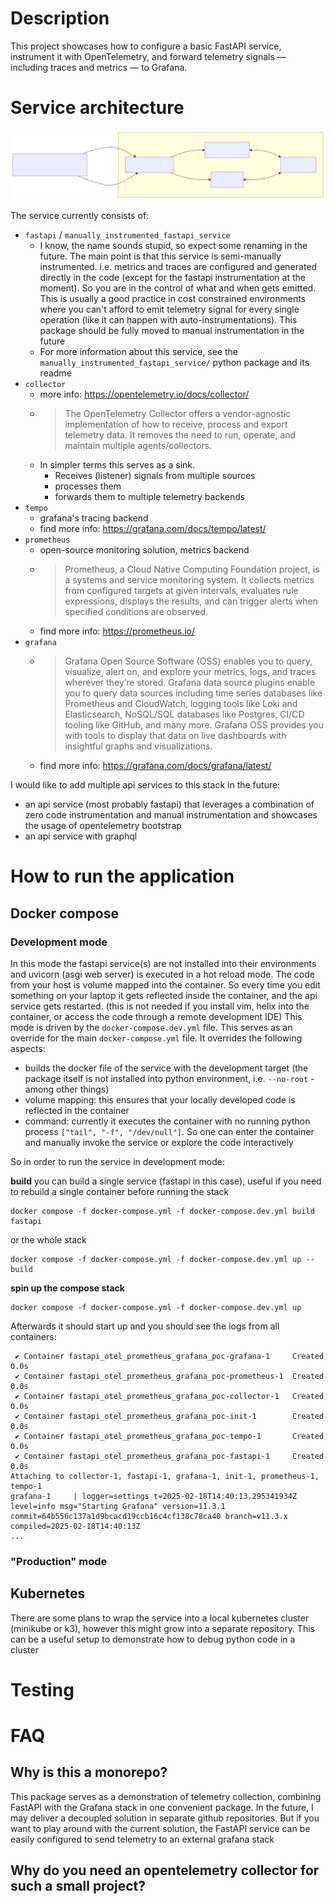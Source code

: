 # Description

This project showcases how to configure a basic FastAPI service, instrument it with OpenTelemetry, and forward telemetry signals — including traces and metrics — to Grafana.


# Service architecture

![Architecture Diagram](documentation_assets/service_architecture.mmd.svg)

The service currently consists of:
- `fastapi` / `manually_instrumented_fastapi_service`
  - I know, the name sounds stupid, so expect some renaming in the future. The main point is that this service is semi-manually instrumented. i.e. metrics and traces are configured and generated directly in the code (except for the fastapi instrumentation at the moment). So you are in the control of what and when gets emitted. This is usually a good practice in cost constrained environments where you can't afford to emit telemetry signal for every single operation (like it can happen with auto-instrumentations). This package should be fully moved to manual instrumentation in the future
  - For more information about this service, see the `manually_instrumented_fastapi_service/` python package and its readme
- `collector`
  - more info: https://opentelemetry.io/docs/collector/
  - > The OpenTelemetry Collector offers a vendor-agnostic implementation of how to receive, process and export telemetry data. It removes the need to run, operate, and maintain multiple agents/collectors.
  - In simpler terms this serves as a sink. 
    - Receives (listener) signals from multiple sources
    - processes them
    - forwards them to multiple telemetry backends
- `tempo`
  - grafana's tracing backend
  - find more info: https://grafana.com/docs/tempo/latest/
- `prometheus`
  - open-source monitoring solution, metrics backend
  - > Prometheus, a Cloud Native Computing Foundation project, is a systems and service monitoring system. It collects metrics from configured targets at given intervals, evaluates rule expressions, displays the results, and can trigger alerts when specified conditions are observed.
  - find more info: https://prometheus.io/
- `grafana`
  - > Grafana Open Source Software (OSS) enables you to query, visualize, alert on, and explore your metrics, logs, and traces wherever they’re stored. Grafana data source plugins enable you to query data sources including time series databases like Prometheus and CloudWatch, logging tools like Loki and Elasticsearch, NoSQL/SQL databases like Postgres, CI/CD tooling like GitHub, and many more. Grafana OSS provides you with tools to display that data on live dashboards with insightful graphs and visualizations.
  - find more info: https://grafana.com/docs/grafana/latest/

I would like to add multiple api services to this stack in the future:
- an api service (most probably fastapi) that leverages a combination of zero code instrumentation and manual instrumentation and showcases the usage of opentelemetry bootstrap
- an api service with graphql 


# How to run the application

## Docker compose

### Development mode
In this mode the fastapi service(s) are not installed into their environments and uvicorn (asgi web server) is executed in a hot reload mode.
The code from your host is volume mapped into the container. So every time you edit something on your laptop it gets reflected inside the container, and the api service gets restarted. (this is not needed if you install vim, helix into the container, or access the code through a remote development IDE)
This mode is driven by the `docker-compose.dev.yml` file. This serves as an override for the main `docker-compose.yml` file. 
It overrides the following aspects:
- builds the docker file of the service with the development target (the package itself is not installed into python environment, i.e. `--no-root` - among other things)
- volume mapping: this ensures that your locally developed code is reflected in the container
- command: currently it executes the container with no running python process `["tail", "-f", "/dev/null"]`. So one can enter the container and manually invoke the service or explore the code interactively

So in order to run the service in development mode:

**build**
you can build a single service (fastapi in this case), useful if you need to rebuild a single container before running the stack
```shell
docker compose -f docker-compose.yml -f docker-compose.dev.yml build fastapi
```

or the whole stack
```shell
docker compose -f docker-compose.yml -f docker-compose.dev.yml up --build
```

**spin up the compose stack**
```shell
docker compose -f docker-compose.yml -f docker-compose.dev.yml up
```

Afterwards it should start up and you should see the logs from all containers:
```shell
 ✔ Container fastapi_otel_prometheus_grafana_poc-grafana-1     Created                                                                                                               0.0s 
 ✔ Container fastapi_otel_prometheus_grafana_poc-prometheus-1  Created                                                                                                               0.0s 
 ✔ Container fastapi_otel_prometheus_grafana_poc-collector-1   Created                                                                                                               0.0s 
 ✔ Container fastapi_otel_prometheus_grafana_poc-init-1        Created                                                                                                               0.0s 
 ✔ Container fastapi_otel_prometheus_grafana_poc-tempo-1       Created                                                                                                               0.0s 
 ✔ Container fastapi_otel_prometheus_grafana_poc-fastapi-1     Created                                                                                                               0.0s 
Attaching to collector-1, fastapi-1, grafana-1, init-1, prometheus-1, tempo-1
grafana-1     | logger=settings t=2025-02-18T14:40:13.295341934Z level=info msg="Starting Grafana" version=11.3.1 commit=64b556c137a1d9bcacd19ccb16c4cf138c78ca40 branch=v11.3.x compiled=2025-02-18T14:40:13Z
...
```

### "Production" mode

## Kubernetes
There are some plans to wrap the service into a local kubernetes cluster (minikube or k3), however this might grow into a separate repository.
This can be a useful setup to demonstrate how to debug python code in a cluster

# Testing


# FAQ

## Why is this a monorepo?
This package serves as a demonstration of telemetry collection, combining FastAPI with the Grafana stack in one convenient package.
In the future, I may deliver a decoupled solution in separate github repositories. 
But if you want to play around with the current solution, the FastAPI service can be easily configured to send telemetry to an external grafana stack

## Why do you need an opentelemetry collector for such a small project?

